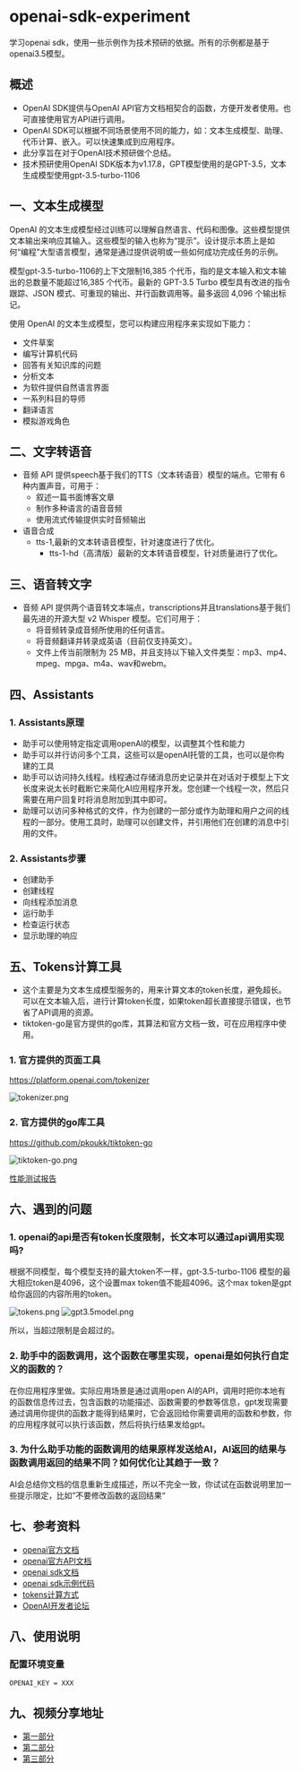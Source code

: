 # openai-sdk-experiment

学习openai sdk，使用一些示例作为技术预研的依据。所有的示例都是基于openai3.5模型。

## 概述

- OpenAI SDK提供与OpenAI API官方文档相契合的函数，方便开发者使用。也可直接使用官方API进行调用。
- OpenAI SDK可以根据不同场景使用不同的能力，如：文本生成模型、助理、代币计算、嵌入。可以快速集成到应用程序。
- 此分享旨在对于OpenAI技术预研做个总结。
- 技术预研使用OpenAI SDK版本为v1.17.8，GPT模型使用的是GPT-3.5，文本生成模型使用gpt-3.5-turbo-1106

## 一、文本生成模型

OpenAI 的文本生成模型经过训练可以理解自然语言、代码和图像。这些模型提供文本输出来响应其输入。这些模型的输入也称为“提示”。设计提示本质上是如何“编程”大型语言模型，通常是通过提供说明或一些如何成功完成任务的示例。

模型gpt-3.5-turbo-1106的上下文限制16,385 个代币，指的是文本输入和文本输出的总数量不能超过16,385 个代币。最新的 GPT-3.5 Turbo 模型具有改进的指令跟踪、JSON 模式、可重现的输出、并行函数调用等。最多返回 4,096 个输出标记。

使用 OpenAI 的文本生成模型，您可以构建应用程序来实现如下能力：
- 文件草案
- 编写计算机代码
- 回答有关知识库的问题
- 分析文本
- 为软件提供自然语言界面
- 一系列科目的导师
- 翻译语言
- 模拟游戏角色

## 二、文字转语音

- 音频 API 提供speech基于我们的TTS（文本转语音）模型的端点。它带有 6 种内置声音，可用于：
  - 叙述一篇书面博客文章
  - 制作多种语言的语音音频
  - 使用流式传输提供实时音频输出
- 语音合成
  - tts-1,最新的文本转语音模型，针对速度进行了优化。
    - tts-1-hd（高清版）最新的文本转语音模型，针对质量进行了优化。
    
## 三、语音转文字

- 音频 API 提供两个语音转文本端点，transcriptions并且translations基于我们最先进的开源大型 v2 Whisper 模型。它们可用于：
  - 将音频转录成音频所使用的任何语言。
  - 将音频翻译并转录成英语（目前仅支持英文）。
  - 文件上传当前限制为 25 MB，并且支持以下输入文件类型：mp3、mp4、mpeg、mpga、m4a、wav和webm。

## 四、Assistants

### 1. Assistants原理

- 助手可以使用特定指定调用openAI的模型，以调整其个性和能力
- 助手可以并行访问多个工具，这些可以是openAI托管的工具，也可以是你构建的工具
- 助手可以访问持久线程。线程通过存储消息历史记录并在对话对于模型上下文长度来说太长时截断它来简化AI应用程序开发。您创建一个线程一次，然后只需要在用户回复时将消息附加到其中即可。
- 助理可以访问多种格式的文件，作为创建的一部分或作为助理和用户之间的线程的一部分。使用工具时，助理可以创建文件，并引用他们在创建的消息中引用的文件。

### 2. Assistants步骤
- 创建助手
- 创建线程
- 向线程添加消息
- 运行助手
- 检查运行状态
- 显示助理的响应

## 五、Tokens计算工具

- 这个主要是为文本生成模型服务的，用来计算文本的token长度，避免超长。可以在文本输入后，进行计算token长度，如果token超长直接提示错误，也节省了API调用的资源。
- tiktoken-go是官方提供的go库，其算法和官方文档一致，可在应用程序中使用。

### 1. 官方提供的页面工具

https://platform.openai.com/tokenizer

![tokenizer.png](docs/images/tokenizer.png)

### 2. 官方提供的go库工具
https://github.com/pkoukk/tiktoken-go

![tiktoken-go.png](docs/images/tiktoken-go.png)

[性能测试报告](https://github.com/pkoukk/tiktoken-go/blob/main/README_zh-hans.md)


## 六、遇到的问题

### 1. openai的api是否有token长度限制，长文本可以通过api调用实现吗?

根据不同模型，每个模型支持的最大token不一样，gpt-3.5-turbo-1106 模型的最大相应token是4096，这个设置max token值不能超4096。这个max token是gpt给你返回的内容所用的token。

![tokens.png](docs/images/tokens.png)
![gpt3.5model.png](docs/images/gpt3.5model.png)

所以，当超过限制是会超过的。

### 2. 助手中的函数调用，这个函数在哪里实现，openai是如何执行自定义的函数的？

在你应用程序里做。实际应用场景是通过调用open AI的API，调用时把你本地有的函数信息传过去，包含函数的功能描述、函数需要的参数等信息，gpt发现需要通过调用你提供的函数才能得到结果时，它会返回给你需要调用的函数和参数，你的应用程序就可以执行该函数，然后将执行结果发给gpt。

### 3. 为什么助手功能的函数调用的结果原样发送给AI，AI返回的结果与函数调用返回的结果不同？如何优化让其趋于一致？

AI会总结你文档的信息重新生成描述，所以不完全一致，你试试在函数说明里加一些提示限定，比如”不要修改函数的返回结果“

## 七、参考资料

- [openai官方文档](https://platform.openai.com/docs/introduction)
- [openai官方API文档](https://platform.openai.com/docs/api-reference)
- [openai sdk文档](https://github.com/sashabaranov/go-openai?tab=readme-ov-file)
- [openai sdk示例代码](https://github.com/likai1130/openai-sdk-experiment)
- [tokens计算方式](https://github.com/pkoukk/tiktoken-go#counting-tokens-for-chat-api-calls)
- [OpenAI开发者论坛](https://community.openai.com/)

## 八、使用说明

### 配置环境变量

```
OPENAI_KEY = XXX
```

## 九、视频分享地址
- [第一部分](https://meeting.tencent.com/v2/cloud-record/share?id=f0b83709-bba5-4619-96be-446bc4774d84&from=3)
- [第二部分](https://meeting.tencent.com/v2/cloud-record/share?id=90a41a57-254c-4cbb-a0b9-5fedb5c7483b&from=3)
- [第三部分](https://meeting.tencent.com/v2/cloud-record/share?id=0fac7845-677f-45dd-b80d-257fbd89a3bb&from=3)

